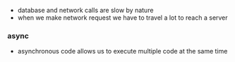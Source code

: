- database and network calls are slow by nature
- when we make network request we have to travel a lot to reach a server

### async
- asynchronous code allows us to execute multiple code at the same time
